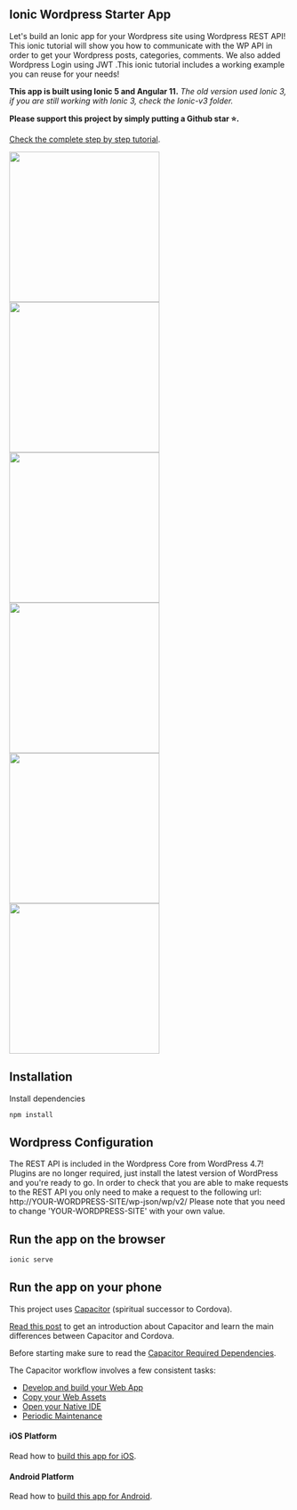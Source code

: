 ## Ionic Wordpress Starter App

Let's build an Ionic app for your Wordpress site using Wordpress REST API! This ionic tutorial will show you how to communicate with the WP API in order to get your Wordpress posts, categories, comments. We also added Wordpress Login using JWT .This ionic tutorial includes a working example you can reuse for your needs!

**This app is built using Ionic 5 and Angular 11.**
*The old version used Ionic 3, if you are still working with Ionic 3, check the Ionic-v3 folder.*

**Please support this project by simply putting a Github star ⭐.**

[Check the complete step by step tutorial](https://ionicthemes.com/tutorials/about/ionic-wordpress-integration).

<div>
  <img src="https://s3-us-west-2.amazonaws.com/ionicthemes/tutorials/screenshots/ionic-wordpress-integration/ionic-wordpress-login.png" width="270">
  <img src="https://s3-us-west-2.amazonaws.com/ionicthemes/tutorials/screenshots/ionic-wordpress-integration/ionic-wordpress-signup.png" width="270">
  <img src="https://s3-us-west-2.amazonaws.com/ionicthemes/tutorials/screenshots/ionic-wordpress-integration/ionic-wordpress-posts-listing.png" width="270">
  <img src="https://s3-us-west-2.amazonaws.com/ionicthemes/tutorials/screenshots/ionic-wordpress-integration/ionic-wordpress-post-details.png" width="270">
  <img src="https://s3-us-west-2.amazonaws.com/ionicthemes/tutorials/screenshots/ionic-wordpress-integration/ionic-wordpress-add-comment.png" width="270">
  <img src="https://s3-us-west-2.amazonaws.com/ionicthemes/tutorials/screenshots/ionic-wordpress-integration/ionic-wordpress-post-with-images.png" width="270">
</div>

## Installation

Install  dependencies
```sh
npm install
```

## Wordpress Configuration

The REST API is included in the Wordpress Core from WordPress 4.7! Plugins are no longer required, just install the latest version of WordPress and you're ready to go.
In order to check that you are able to make requests to the REST API you only need to make a request to the following url: http://YOUR-WORDPRESS-SITE/wp-json/wp/v2/
Please note that you need to change 'YOUR-WORDPRESS-SITE' with your own value.


## Run the app on the browser

```sh
ionic serve
```

## Run the app on your phone
This project uses [Capacitor](https://capacitor.ionicframework.com/docs/) (spiritual successor to Cordova).

[Read this post](https://ionicthemes.com/tutorials/about/native-cross-platform-web-apps-with-ionic-capacitor) to get an introduction about Capacitor and learn the main differences between Capacitor and Cordova.

Before starting make sure to read the [Capacitor Required Dependencies](https://capacitor.ionicframework.com/docs/getting-started/dependencies).

The Capacitor workflow involves a few consistent tasks:
- [Develop and build your Web App](https://capacitor.ionicframework.com/docs/basics/workflow/#1-develop-and-build-your-web-app)
- [Copy your Web Assets](https://capacitor.ionicframework.com/docs/basics/workflow/#2-copy-your-web-assets)
- [Open your Native IDE](https://capacitor.ionicframework.com/docs/basics/workflow/#3-open-your-native-ide)
- [Periodic Maintenance](https://capacitor.ionicframework.com/docs/basics/workflow/#4-periodic-maintenance)

#### iOS Platform
Read how to [build this app for iOS](https://capacitor.ionicframework.com/docs/basics/building-your-app#ios).

#### Android Platform
Read how to [build this app for Android](https://capacitor.ionicframework.com/docs/basics/building-your-app#android).
